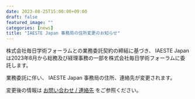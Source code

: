 ```yaml
---
date: 2023-08-25T15:00:00+09:00
draft: false
featured_image: ""
categories: [news]
title: "IAESTE Japan 事務局の住所変更のお知らせ"
---
```


株式会社毎日学術フォーラムとの業務委託契約の締結に基づき、 IAESTE Japan は2023年8月から総務及び経理事務の一部を株式会社毎日学術フォーラムに委託します。

業務委託に伴い、 IAESTE Japan 事務局の住所、連絡先が変更されます。

変更後の情報は [お問い合わせ / 連絡先](../contact.md) をご参照ください。
